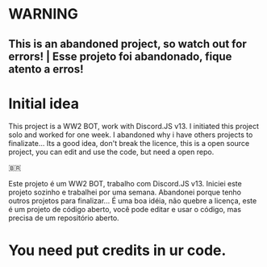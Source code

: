 # WARNING
## This is an abandoned project, so watch out for errors! | Esse projeto foi abandonado, fique atento a erros!

# Initial idea

This project is a WW2 BOT, work with Discord.JS v13. I initiated this project solo and worked for one week. I abandoned why i have others projects to finalizate... Its a good idea, don't break the licence, this is a open source project, you can edit and use the code, but need a open repo.

🇧🇷

Este projeto é um WW2 BOT, trabalho com Discord.JS v13. Iniciei este projeto sozinho e trabalhei por uma semana. Abandonei porque tenho outros projetos para finalizar... É uma boa idéia, não quebre a licença, este é um projeto de código aberto, você pode editar e usar o código, mas precisa de um repositório aberto.


# You need put credits in ur code.

